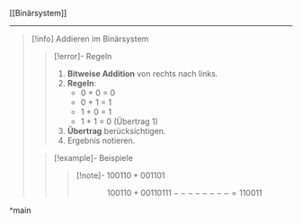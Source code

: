 [[Binärsystem]]

---

> [!info] Addieren im Binärsystem 
>>[!error]- Regeln
>>1. **Bitweise Addition** von rechts nach links.
>>2. **Regeln**:
>>    - 0 + 0 = 0
>>    - 0 + 1 = 1
>>    - 1 + 0 = 1
>>    - 1 + 1 = 0 (Übertrag 1)
>> 3. **Übertrag** berücksichtigen.
>> 4. Ergebnis notieren.
 >
>>[!example]- Beispiele
>>>[!note]- $100110 + 001101$
>>> ```math
>>>   100110
>>> + 001101
>>>     11
>>> --------
>>> = 110011
>>>  ```
^main
